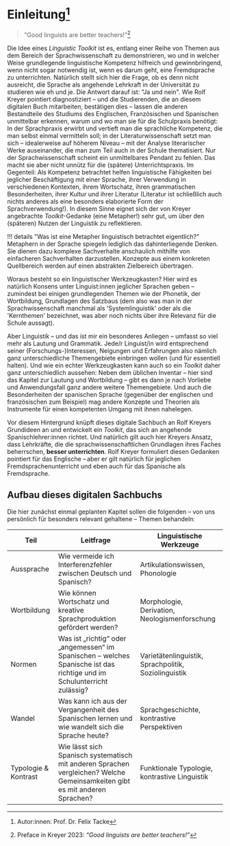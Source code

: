 # Einleitung[^*]

> "Good linguists are better teachers!"[^kreyer_good]

Die Idee eines *Linguistic Toolkit* ist es, entlang einer Reihe von Themen aus dem Bereich der Sprachwissenschaft zu demonstrieren, wo und in welcher Weise grundlegende linguistische Kompetenz hilfreich und gewinnbringend, wenn nicht sogar notwendig ist, wenn es darum geht, eine Fremdsprache zu unterrichten. Natürlich stellt sich hier die Frage, ob es denn nicht ausreicht, die Sprache als angehende Lehrkraft in der Universität zu studieren wie eh und je. Die Antwort darauf ist: "Ja und nein". Wie Rolf Kreyer pointiert diagnostiziert – und die Studierenden, die an diesem digitalen Buch mitarbeiten, bestätigen dies – lassen die anderen Bestandteile des Studiums des Englischen, Französischen und Spanischen unmittelbar erkennen, warum und wo man sie für die Schulpraxis benötigt: In der Sprachpraxis erwirbt und vertieft man die sprachliche Kompetenz, die man selbst einmal vermitteln soll; in der Literaturwissenschaft setzt man sich – idealerweise auf höherem Niveau – mit der Analyse literarischer Werke auseinander, die man zum Teil auch in der Schule thematisiert. Nur der Sprachwissenschaft scheint ein unmittelbares Pendant zu fehlen. Das macht sie aber nicht unnütz für die (spätere) Unterrichtspraxis. Im Gegenteil: Als Kompetenz betrachtet helfen linguistische Fähigkeiten bei jeglicher Beschäftigung mit einer Sprache, ihrer Verwendung in verschiedenen Kontexten, ihrem Wortschatz, ihren grammatischen Besonderheiten, ihrer Kultur und ihrer Literatur (Literatur ist schließlich auch nichts anderes als eine besonders elaborierte Form der Sprachverwendung!). In diesem Sinne eignet sich der von Kreyer angebrachte *Toolkit*-Gedanke (eine Metapher!) sehr gut, um über den (späteren) Nutzen der Linguistik zu reflektieren.

!!! details "Was ist eine Metapher linguistisch betrachtet eigentlich?"
    Metaphern in der Sprache spiegeln lediglich das dahinterliegende Denken. Sie dienen dazu komplexe Sachverhalte anschaulich mithilfe von einfacheren Sachverhalten darzustellen. Konzepte aus einem konkreten Quellbereich werden auf einen abstrakten Zielbereich übertragen.  

Woraus besteht so ein linguistischer Werkzeugkasten? Hier wird es natürlich Konsens unter Linguist:innen jeglicher Sprachen geben – zumindest bei einigen grundlegenden Themen wie der Phonetik, der Wortbildung, Grundlagen des Satzbaus (dem also was man in der Sprachwissenschaft manchmal als 'Systemlinguistik' oder als die 'Kernthemen' bezeichnet, was aber noch nichts über ihre Relevanz für die Schule aussagt).

Aber Linguistik – und das ist mir ein besonderes Anliegen – umfasst so viel mehr als Lautung und Grammatik. Jede/r Linguist/in wird entsprechend seiner (Forschungs-)Interessen, Neigungen und Erfahrungen also nämlich ganz unterschiedliche Themengebiete einbringen wollen (und für essentiell halten). Und wie ein echter Werkzeugkasten kann auch so ein *Toolkit* daher ganz unterschiedlich aussehen: Neben dem üblichen Inventar – hier sind das Kapitel zur Lautung und Wortbildung – gibt es dann je nach Vorliebe und Anwendungsfall ganz andere weitere Themengebiete. Und auch die Besonderheiten der spanischen Sprache (gegenüber der englischen und französischen zum Beispiel) mag andere Konzepte und Theorien als Instrumente für einen kompetenten Umgang mit ihnen nahelegen.

Vor diesem Hintergrund knüpft dieses digitale Sachbuch an Rolf Kreyers Grundideen an und entwickelt ein *Toolkit*, das sich an angehende Spanischlehrer:innen richtet. Und natürlich gilt auch hier Kreyers Ansatz, dass Lehrkräfte, die die sprachwissenschaftlichen Grundlagen ihres Faches beherrschen, **besser unterrichten**. Rolf Kreyer formuliert diesen Gedanken pointiert für das Englische – aber er gilt natürlich für jeglichen Fremdsprachenunterricht und eben auch für das Spanische als Fremdsprache.

## Aufbau dieses digitalen Sachbuchs

Die hier zunächst einmal geplanten Kapitel sollen die folgenden – von uns persönlich für besonders relevant gehaltene – Themen behandeln:

| Teil | Leitfrage | Linguistische Werkzeuge |
|------|-----------|-------------------------|
| Aussprache | Wie vermeide ich Interferenzfehler zwischen Deutsch und Spanisch? | Artikulationswissen, Phonologie |
| Wortbildung | Wie können Wortschatz und kreative Sprachproduktion gefördert werden? | Morphologie, Derivation, Neologismenforschung |
| Normen | Was ist „richtig“ oder „angemessen“ im Spanischen – welches Spanische ist das richtige und im Schulunterricht zulässig? | Varietätenlinguistik, Sprachpolitik, Soziolinguistik |
| Wandel | Was kann ich aus der Vergangenheit des Spanischen lernen und wie wandelt sich die Sprache heute? | Sprachgeschichte, kontrastive Perspektiven |
| Typologie & Kontrast | Wie lässt sich Spanisch systematisch mit anderen Sprachen vergleichen? Welche Gemeinsamkeiten gibt es mit anderen Sprachen? | Funktionale Typologie, kontrastive Linguistik |




[^*]: Autor:innen: Prof. Dr. Felix Tacke
[^kreyer_good]: Preface in Kreyer 2023: *“Good linguists are better teachers!”*  

